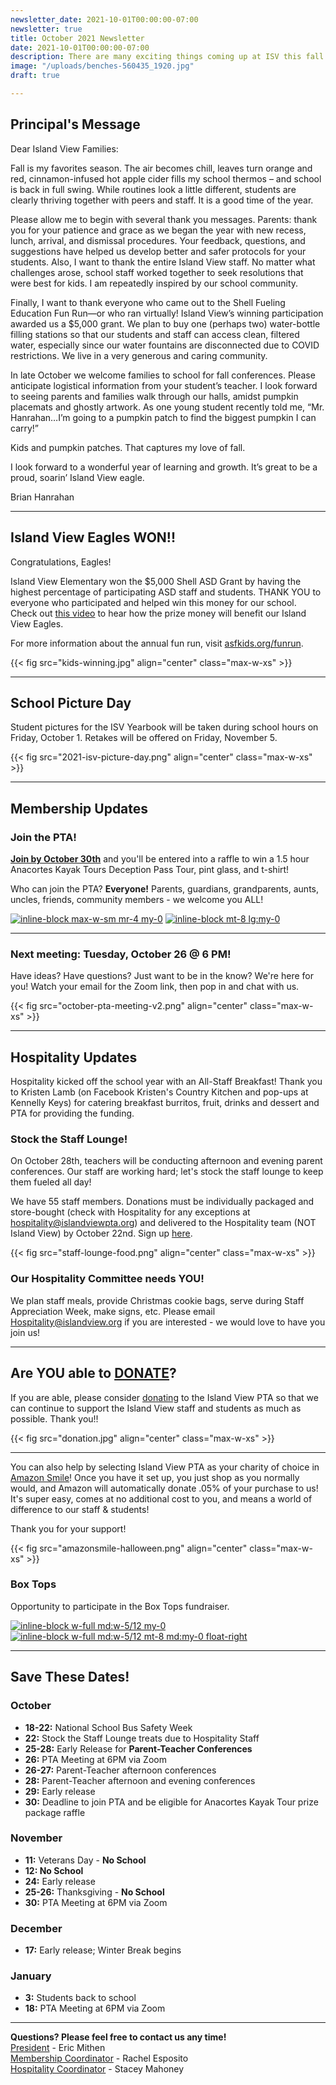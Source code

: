 ```yaml
---
newsletter_date: 2021-10-01T00:00:00-07:00
newsletter: true
title: October 2021 Newsletter
date: 2021-10-01T00:00:00-07:00
description: There are many exciting things coming up at ISV this fall!
image: "/uploads/benches-560435_1920.jpg"
draft: true

---
```

## Principal's Message

Dear Island View Families:

Fall is my favorites season. The air becomes chill, leaves turn orange and red, cinnamon-infused hot apple cider fills my school thermos – and school is back in full swing. While routines look a little different, students are clearly thriving together with peers and staff. It is a good time of the year.

Please allow me to begin with several thank you messages. Parents: thank you for your patience and grace as we began the year with new recess, lunch, arrival, and dismissal procedures. Your feedback, questions, and suggestions have helped us develop better and safer protocols for your students. Also, I want to thank the entire Island View staff. No matter what challenges arose, school staff worked together to seek resolutions that were best for kids. I am repeatedly inspired by our school community.

Finally, I want to thank everyone who came out to the Shell Fueling Education Fun Run—or who ran virtually! Island View’s winning participation awarded us a $5,000 grant. We plan to buy one (perhaps two) water-bottle filling stations so that our students and staff can access clean, filtered water, especially since our water fountains are disconnected due to COVID restrictions. We live in a very generous and caring community.

In late October we welcome families to school for fall conferences. Please anticipate logistical information from your student’s teacher. I look forward to seeing parents and families walk through our halls, amidst pumpkin placemats and ghostly artwork. As one young student recently told me, “Mr. Hanrahan…I’m going to a pumpkin patch to find the biggest pumpkin I can carry!”

Kids and pumpkin patches. That captures my love of fall.

I look forward to a wonderful year of learning and growth. It’s great to be a proud, soarin’ Island View eagle.

Brian Hanrahan

***

## Island View Eagles WON!!

Congratulations, Eagles!

Island View Elementary won the $5,000 Shell ASD Grant by having the highest percentage of participating ASD staff and students. THANK YOU to everyone who participated and helped win this money for our school. Check out [this video](https://youtu.be/lQy29kaoAT8) to hear how the prize money will benefit our Island View Eagles.

For more information about the annual fun run, visit [asfkids.org/funrun](http://asfkids.org/funrun).

{{< fig src="kids-winning.jpg" align="center" class="max-w-xs" >}}

***

## School Picture Day

Student pictures for the ISV Yearbook will be taken during school hours on Friday, October 1. Retakes will be offered on Friday, November 5.

{{< fig src="2021-isv-picture-day.png" align="center" class="max-w-xs" >}}

***

## Membership Updates

### Join the PTA!

[**Join by October 30th**](https://www.islandviewpta.org/membership) and you'll be entered into a raffle to win a 1.5 hour Anacortes Kayak Tours Deception Pass Tour, pint glass, and t-shirt!

Who can join the PTA? **Everyone!** Parents, guardians, grandparents, aunts, uncles, friends, community members - we welcome you ALL!

[![inline-block max-w-sm mr-4 my-0](joinpta.jpg "Join the PTA for your Child")](/membership)
[![inline-block mt-8 lg:my-0 ](unnamed.png "Join for a chance to win an Anacortes Kayak Tour package!")](/membership)

***

### Next meeting: Tuesday, October 26 @ 6 PM!

Have ideas? Have questions? Just want to be in the know? We're here for you! Watch your email for the Zoom link, then pop in and chat with us.

{{< fig src="october-pta-meeting-v2.png" align="center" class="max-w-xs" >}}

***

## Hospitality Updates

Hospitality kicked off the school year with an All-Staff Breakfast! Thank you to Kristen Lamb (on Facebook Kristen's Country Kitchen and pop-ups at Kennelly Keys) for catering breakfast burritos, fruit, drinks and dessert and PTA for providing the funding.

### Stock the Staff Lounge!

On October 28th, teachers will be conducting afternoon and evening parent conferences. Our staff are working hard; let's stock the staff lounge to keep them fueled all day!

We have 55 staff members. Donations must be individually packaged and store-bought (check with Hospitality for any exceptions at [hospitality@islandviewpta.org](mailto:hospitality@islandviewpta.org)) and delivered to the Hospitality team (NOT Island View) by October 22nd. Sign up [here](https://www.signupgenius.com/go/10c0d44aead2da3f58-stock).

{{< fig src="staff-lounge-food.png" align="center" class="max-w-xs" >}}

### Our Hospitality Committee needs YOU!

We plan staff meals, provide Christmas cookie bags, serve during Staff Appreciation Week, make signs, etc. Please email [Hospitality@islandview.org](mailto:Hospitality@islandview.org) if you are interested - we would love to have you join us!

***

## Are YOU able to [**DONATE**](https://www.islandviewpta.org/donate)?

If you are able, please consider [donating](https://www.islandviewpta.org/donate) to the Island View PTA so that we can continue to support the Island View staff and students as much as possible. Thank you!!

{{< fig src="donation.jpg" align="center" class="max-w-xs" >}}

***

You can also help by selecting Island View PTA as your charity of choice in [Amazon Smile](https://smile.amazon.com "Amazon Smile")! Once you have it set up, you just shop as you normally would, and Amazon will automatically donate .05% of your purchase to us! It's super easy, comes at no additional cost to you, and means a world of difference to our staff & students!

Thank you for your support!

{{< fig src="amazonsmile-halloween.png" align="center" class="max-w-xs" >}}

### Box Tops

Opportunity to participate in the Box Tops fundraiser.

[![inline-block w-full md:w-5/12 my-0](boxtopics_october.jpg "Box Topics (English)")](https://ivepta.imgix.net/boxtopics_october.jpg)
[![inline-block w-full md:w-5/12 mt-8 md:my-0 float-right](boxtopics_october_sp.jpg "Box Topics (Español)")](https://ivepta.imgix.net/boxtopics_october_sp.jpg)

***

## Save These Dates!

### October

* **18-22:** National School Bus Safety Week
* **22:** Stock the Staff Lounge treats due to Hospitality Staff
* **25-28:**  Early Release for **Parent-Teacher Conferences**
* **26:**  PTA Meeting at 6PM via Zoom
* **26-27:** Parent-Teacher afternoon conferences
* **28:** Parent-Teacher afternoon and evening conferences
* **29:** Early release
* **30:** Deadline to join PTA and be eligible for Anacortes Kayak Tour prize package raffle

### November

* **11:**  Veterans Day - **No School**
* **12: No School**
* **24:**  Early release
* **25-26:**  Thanksgiving - **No School**
* **30:** PTA Meeting at 6PM via Zoom

### December

* **17:**  Early release; Winter Break begins

### January

* **3:**  Students back to school
* **18:** PTA Meeting at 6PM via Zoom

***

**Questions? Please feel free to contact us any time!**  
[President](mailto:president@islandviewpta.org) - Eric Mithen  
[Membership Coordinator](mailto:membership@islandviewpta.org) - Rachel Esposito  
[Hospitality Coordinator](mailto:hospitality@islandviewpta.org) - Stacey Mahoney
